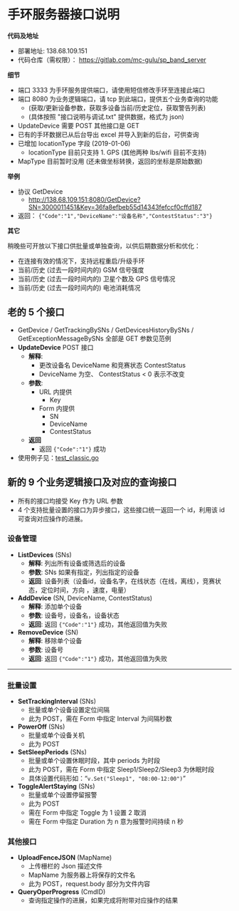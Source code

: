 
# 手环服务器接口说明

**代码及地址**

- 部署地址: 138.68.109.151 
- 代码仓库（需权限）： https://gitlab.com/mc-gulu/sp_band_server

**细节**

- 端口 3333 为手环服务提供端口，请使用短信修改手环至连接此端口
- 端口 8080 为业务逻辑端口，请 tcp 到此端口，提供五个业务查询的功能 
    + (获取/更新设备参数，获取多设备当前/历史定位，获取警告列表)
    + (具体按照 "接口说明与调试.txt" 提供数据，格式为 json)
- UpdateDevice 需要 POST 其他接口是 GET
- 已有的手环数据已从后台导出 excel 并导入到新的后台，可供查询
- 已增加 locationType 字段 (2019-01-06)
    + locationType 目前只支持 1. GPS (其他两种 lbs/wifi 目前不支持)
- MapType 目前暂时没用 (还未做坐标转换，返回的坐标是原始数据) 

**举例**

- 协议 GetDevice
    + http://138.68.109.151:8080/GetDevice?SN=3000011451&Key=36fa8efbeb55d14343fefccf0cffd187
- 返回： `{"Code":"1","DeviceName":"设备名称","ContestStatus":"3"}`

**其它**

稍晚些可开放以下接口供批量或单独查询，以供后期数据分析和优化：

- 在连接有效的情况下，支持远程重启/升级手环
- 当前/历史 (过去一段时间内的) GSM 信号强度
- 当前/历史 (过去一段时间内的) 卫星个数及 GPS 信号情况
- 当前/历史 (过去一段时间内的) 电池消耗情况

## 老的 5 个接口

- GetDevice / GetTrackingBySNs / GetDevicesHistoryBySNs / GetExceptionMessageBySNs 全部是 GET 参数见范例
- **UpdateDevice**  POST 接口
    + **解释**: 
        * 更改设备名 DeviceName 和竞赛状态 ContestStatus
        * DeviceName 为空、 ContestStatus < 0 表示不改变
    + **参数**: 
        * URL 内提供
            - Key 
        * Form 内提供
            - SN
            - DeviceName
            - ContestStatus
    + **返回**
        * 返回 `{"Code":"1"}` 成功
- 使用例子见：[test_classic.go](./test_classic.go)

## 新的 9 个业务逻辑接口及对应的查询接口 

- 所有的接口均接受 Key 作为 URL 参数
- 4 个支持批量设置的接口为异步接口，这些接口统一返回一个 id，利用该 id 可查询对应操作的进展。

### 设备管理

- **ListDevices** (SNs)
    + **解释**: 列出所有设备或筛选后的设备
    + **参数**: SNs 如果有指定，列出指定的设备
    + **返回**: 设备列表（设备id，设备名字，在线状态（在线，离线），竞赛状态，定位时间，方向 ，速度，电量）
- **AddDevice** (SN, DeviceName, ContestStatus)
    + **解释**: 添加单个设备
    + **参数**: 设备号，设备名，设备状态
    + **返回**: 返回 `{"Code":"1"}` 成功，其他返回值为失败
- **RemoveDevice** (SN)
    + **解释**: 移除单个设备
    + **参数**: 设备号
    + **返回**: 返回 `{"Code":"1"}` 成功，其他返回值为失败

-------------------------

### 批量设置

- **SetTrackingInterval** (SNs)
    + 批量或单个设备设置定位间隔
    + 此为 POST，需在 Form 中指定 Interval 为间隔秒数
- **PowerOff** (SNs)
    + 批量或单个设备关机
    + 此为 POST
- **SetSleepPeriods** (SNs)
    + 批量或单个设置休眠时段，其中 periods 为时段
    + 此为 POST，需在 Form 中指定 Sleep1/Sleep2/Sleep3 为休眠时段
    + 具体设置代码形如：“`v.Set("Sleep1", "08:00-12:00")`”
- **ToggleAlertStaying** (SNs)
    + 批量或单个设置停留报警
    + 此为 POST
    + 需在 Form 中指定 Toggle 为 1 设置 2 取消
    + 需在 Form 中指定 Duration 为 n 意为报警时间持续 n 秒

### 其他接口

- **UploadFenceJSON** (MapName)
    + 上传栅栏的 Json 描述文件
    + MapName 为服务器上将保存的文件名
    + 此为 POST，request.body 部分为文件内容
- **QueryOperProgress** (CmdID)
    + 查询指定操作的进展，如果完成将附带对应操作的结果


